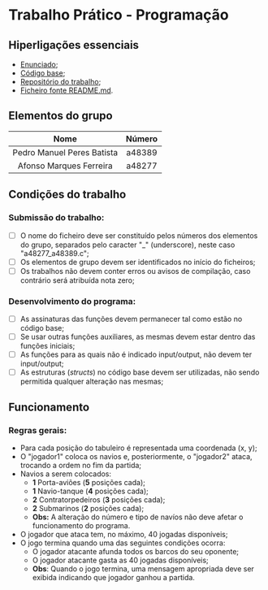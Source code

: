 # Trabalho Prático - Programação

## Hiperligações essenciais
- [Enunciado](https://moodle.ubi.pt/pluginfile.php/531717/mod_resource/content/1/BatalhaNaval.pdf);
- [Código base](https://moodle.ubi.pt/pluginfile.php/531716/mod_resource/content/1/BatalhaNaval.c);
- [Repositório do trabalho](https://github.com/pedro742k2/naval-battle);
- [Ficheiro fonte README.md](https://hackmd.io/@pedro742k2/batalha-naval).

## Elementos do grupo
|            Nome            | Número |
|:--------------------------:|:------:|
| Pedro Manuel Peres Batista | a48389 |
|  Afonso Marques Ferreira   | a48277 |

## Condições do trabalho

### Submissão do trabalho:

- [ ] O nome do ficheiro deve ser constituído pelos números dos elementos do grupo, separados pelo caracter "_" (underscore), neste caso "a48277_a48389.c";
- [ ] Os elementos de grupo devem ser identificados no início do ficheiros;
- [ ] Os trabalhos não devem conter erros ou avisos de compilação, caso contrário será atribuída nota zero;

### Desenvolvimento do programa:

- [ ] As assinaturas das funções devem permanecer tal como estão no código base;
- [ ] Se usar outras funções auxiliares, as mesmas devem estar dentro das funções iniciais;
- [ ] As funções para as quais não é indicado input/output, não devem ter input/output;
- [ ] As estruturas (*structs*) no código base devem ser utilizadas, não sendo permitida qualquer alteração nas mesmas;

## Funcionamento

### Regras gerais:

- Para cada posição do tabuleiro é representada uma coordenada (x, y);
- O "jogador1" coloca os navios e, posteriormente, o "jogador2" ataca, trocando a ordem no fim da partida;
- Navios a serem colocados:
    - **1** Porta-aviões (**5** posições cada);
    - **1** Navio-tanque (**4** posições cada);
    - **2** Contratorpedeiros (**3** posições cada);
    - **2** Submarinos (**2** posições cada);
    - **Obs:** A alteração do número e tipo de navíos não deve afetar o funcionamento do programa.
- O jogador que ataca tem, no máximo, 40 jogadas disponíveis;
- O jogo termina quando uma das seguintes condições ocorra:
    - O jogador atacante afunda todos os barcos do seu oponente;
    - O jogador atacante gasta as 40 jogadas disponíveis;
    - **Obs**: Quando o jogo termina, uma mensagem apropriada deve ser exibida indicando que jogador ganhou a partida.
